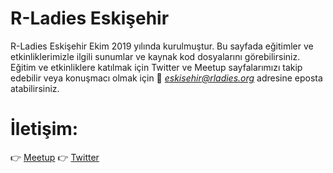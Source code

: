 # R-Ladies Eskişehir

R-Ladies Eskişehir Ekim 2019 yılında kurulmuştur. Bu sayfada eğitimler ve etkinliklerimizle ilgili sunumlar ve kaynak kod dosyalarını görebilirsiniz.
Eğitim ve etkinliklere katılmak için Twitter ve Meetup sayfalarımızı takip edebilir veya konuşmacı olmak için :e-mail: *eskisehir@rladies.org* adresine eposta atabilirsiniz.



# İletişim:

 :point_right: [Meetup](https://www.meetup.com/rladies-eskisehir/)
 :point_right: [Twitter](https://twitter.com/RLadiesEskisehR)
